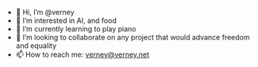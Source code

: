 - 👋 Hi, I’m @verney
- 👀 I’m interested in AI, and food
- 🌱 I’m currently learning to play piano
- 💞️ I’m looking to collaborate on any project that would advance freedom and equality 
- 📫 How to reach me: verney@verney.net

<!---
verney/verney is a ✨ special ✨ repository because its `README.md` (this file) appears on your GitHub profile.
You can click the Preview link to take a look at your changes.
--->
